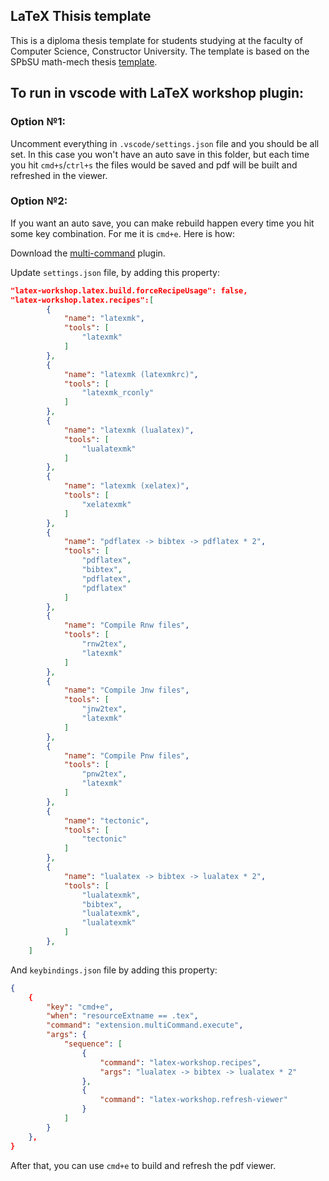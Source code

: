 ## LaTeX Thisis template

This is a diploma thesis template for students studying at the faculty of Computer Science, Constructor University. The template is based on the SPbSU math-mech thesis [template](https://www.papeeria.com/p/73174b63d0ffee4d37da4abda3647095?withLastOpenedFile=false). 

## To run in vscode with LaTeX workshop plugin:

### Option №1: 
Uncomment everything in `.vscode/settings.json` file and you should be all set. In this case you won't have an auto save in this folder, but each time you hit `cmd+s`/`ctrl+s` the files would be saved and pdf will be built and refreshed in the viewer. 

### Option №2: 
If you want an auto save, you can make rebuild happen every time you hit some key combination. For me it is `cmd+e`. Here is how:

Download the [multi-command](https://marketplace.visualstudio.com/items?itemName=ryuta46.multi-command) plugin. 

Update `settings.json` file, by adding this property: 
```json
"latex-workshop.latex.build.forceRecipeUsage": false,
"latex-workshop.latex.recipes":[
        {
            "name": "latexmk",
            "tools": [
                "latexmk"
            ]
        },
        {
            "name": "latexmk (latexmkrc)",
            "tools": [
                "latexmk_rconly"
            ]
        },
        {
            "name": "latexmk (lualatex)",
            "tools": [
                "lualatexmk"
            ]
        },
        {
            "name": "latexmk (xelatex)",
            "tools": [
                "xelatexmk"
            ]
        },
        {
            "name": "pdflatex -> bibtex -> pdflatex * 2",
            "tools": [
                "pdflatex",
                "bibtex",
                "pdflatex",
                "pdflatex"
            ]
        },
        {
            "name": "Compile Rnw files",
            "tools": [
                "rnw2tex",
                "latexmk"
            ]
        },
        {
            "name": "Compile Jnw files",
            "tools": [
                "jnw2tex",
                "latexmk"
            ]
        },
        {
            "name": "Compile Pnw files",
            "tools": [
                "pnw2tex",
                "latexmk"
            ]
        },
        {
            "name": "tectonic",
            "tools": [
                "tectonic"
            ]
        },
        {
            "name": "lualatex -> bibtex -> lualatex * 2",
            "tools": [
                "lualatexmk",
                "bibtex",
                "lualatexmk",
                "lualatexmk"
            ]
        },
    ]
```
And `keybindings.json` file by adding this property:
```json
{
    {
        "key": "cmd+e",
        "when": "resourceExtname == .tex",
        "command": "extension.multiCommand.execute",
        "args": {
            "sequence": [
                {
                    "command": "latex-workshop.recipes", 
                    "args": "lualatex -> bibtex -> lualatex * 2"
                }, 
                {
                    "command": "latex-workshop.refresh-viewer"
                }
            ]
        }
    },
}
```
After that, you can use `cmd+e` to build and refresh the pdf viewer.